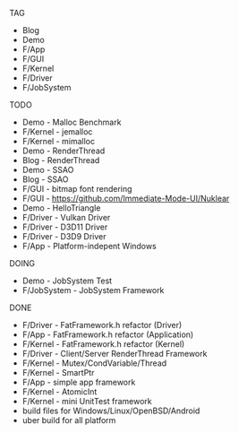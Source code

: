 TAG
 * Blog
 * Demo
 * F/App
 * F/GUI
 * F/Kernel
 * F/Driver
 * F/JobSystem

TODO
 * Demo - Malloc Benchmark
 * F/Kernel - jemalloc
 * F/Kernel - mimalloc
 * Demo - RenderThread
 * Blog - RenderThread
 * Demo - SSAO
 * Blog - SSAO
 * F/GUI - bitmap font rendering
 * F/GUI - https://github.com/Immediate-Mode-UI/Nuklear
 * Demo - HelloTriangle
 * F/Driver - Vulkan Driver
 * F/Driver - D3D11 Driver
 * F/Driver - D3D9 Driver
 * F/App - Platform-indepent Windows

DOING
 * Demo - JobSystem Test
 * F/JobSystem - JobSystem Framework

DONE
 * F/Driver - FatFramework.h refactor (Driver)
 * F/App - FatFramework.h refactor (Application)
 * F/Kernel - FatFramework.h refactor (Kernel)
 * F/Driver - Client/Server RenderThread Framework
 * F/Kernel - Mutex/CondVariable/Thread
 * F/Kernel - SmartPtr
 * F/App - simple app framework
 * F/Kernel - AtomicInt
 * F/Kernel - mini UnitTest framework
 * build files for Windows/Linux/OpenBSD/Android
 * uber build for all platform
